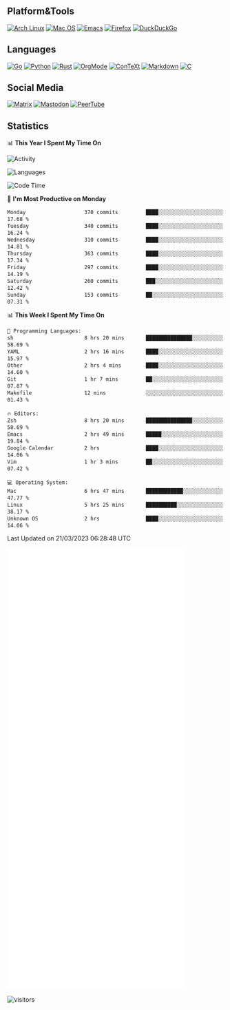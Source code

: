 ## Platform&Tools

[![Arch Linux](https://img.shields.io/badge/ArchLinux-1793D1?logo=arch-linux&logoColor=fff&style=flat-square)](https://archlinux.org/)
[![Mac OS](https://img.shields.io/badge/MacOS-000000?style=flat-square&logo=macos&logoColor=F0F0F0)](https://www.apple.com/macos/)
[![Emacs](https://img.shields.io/badge/Emacs-%237F5AB6.svg?&style=flat-square&logo=gnu-emacs&logoColor=white)](https://www.gnu.org/software/emacs/)
[![Firefox](https://img.shields.io/badge/Firefox-FF7139?style=flat-square&logo=Firefox-Browser&logoColor=white)](https://firefox.com/)
[![DuckDuckGo](https://img.shields.io/badge/DuckDuckGo-DE5833?style=flat-square&logo=DuckDuckGo&logoColor=white)](https://duckduckgo.com/)

## Languages

[![Go](https://img.shields.io/badge/Golang-%2300ADD8.svg?style=flat-square&logo=go&logoColor=white)](https://golang.org/)
[![Python](https://img.shields.io/badge/Python-3670A0?style=flat-square&logo=python&logoColor=ffdd54)](https://www.python.org/)
[![Rust](https://img.shields.io/badge/Rust-%23000000.svg?style=flat-square&logo=rust&logoColor=white)](https://www.rust-lang.org/)
[![OrgMode](https://img.shields.io/badge/OrgMode-%23000000.svg?style=flat-square&logo=org&logoColor=white)](https://orgmode.org/)
[![ConTeXt](https://img.shields.io/badge/ConTeXt-%23008080.svg?style=flat-square&logo=latex&logoColor=white)](https://contextgarden.net/)
[![Markdown](https://img.shields.io/badge/MarkDown-%23000000.svg?style=flat-square&logo=markdown&logoColor=white)](https://daringfireball.net/projects/markdown/)
[![C](https://img.shields.io/badge/C-%2300599C.svg?style=flat-square&logo=c&logoColor=white)](https://www.iso.org/standard/74528.html)

## Social Media
<!--[![Telegram](https://img.shields.io/badge/SteamedFish-2CA5E0?style=social&logo=telegram&logoColor=white)](https://t.me/SteamedFish)-->

[![Matrix](https://img.shields.io/badge/SteamedFish-2CA5E0?style=social&logo=matrix&logoColor=black)](https://matrix.to/#/@i:steamedfish.org)
[![Mastodon](https://img.shields.io/mastodon/follow/109596467238113271?domain=https%3A%2F%2Fmastodon.steamedfish.org%2F&style=social)](https://steamedfish.org/@SteamedFish)
[![PeerTube](https://img.shields.io/badge/PeerTube-23000000.svg?logo=peertube&style=social)](https://peertube.steamedfish.org/)

## Statistics


📊 **This Year I Spent My Time On** 

![Activity](https://wakatime.com/share/@SteamedFish/7529f30a-f1b7-40a4-8d09-e6d855cb7a13.png)

![Languages](https://wakatime.com/share/@SteamedFish/1c5e5366-0e9e-40d8-ac85-d630f61b69c6.svg)

<!--START_SECTION:waka-->
![Code Time](http://img.shields.io/badge/Code%20Time-2%2C361%20hrs%2018%20mins-blue)

📅 **I'm Most Productive on Monday** 

```text
Monday                   370 commits         ████░░░░░░░░░░░░░░░░░░░░░   17.68 % 
Tuesday                  340 commits         ████░░░░░░░░░░░░░░░░░░░░░   16.24 % 
Wednesday                310 commits         ████░░░░░░░░░░░░░░░░░░░░░   14.81 % 
Thursday                 363 commits         ████░░░░░░░░░░░░░░░░░░░░░   17.34 % 
Friday                   297 commits         ████░░░░░░░░░░░░░░░░░░░░░   14.19 % 
Saturday                 260 commits         ███░░░░░░░░░░░░░░░░░░░░░░   12.42 % 
Sunday                   153 commits         ██░░░░░░░░░░░░░░░░░░░░░░░   07.31 % 
```


📊 **This Week I Spent My Time On** 

```text
💬 Programming Languages: 
sh                       8 hrs 20 mins       ███████████████░░░░░░░░░░   58.69 % 
YAML                     2 hrs 16 mins       ████░░░░░░░░░░░░░░░░░░░░░   15.97 % 
Other                    2 hrs 4 mins        ████░░░░░░░░░░░░░░░░░░░░░   14.60 % 
Git                      1 hr 7 mins         ██░░░░░░░░░░░░░░░░░░░░░░░   07.87 % 
Makefile                 12 mins             ░░░░░░░░░░░░░░░░░░░░░░░░░   01.43 % 

🔥 Editors: 
Zsh                      8 hrs 20 mins       ███████████████░░░░░░░░░░   58.69 % 
Emacs                    2 hrs 49 mins       █████░░░░░░░░░░░░░░░░░░░░   19.84 % 
Google Calendar          2 hrs               ████░░░░░░░░░░░░░░░░░░░░░   14.06 % 
Vim                      1 hr 3 mins         ██░░░░░░░░░░░░░░░░░░░░░░░   07.42 % 

💻 Operating System: 
Mac                      6 hrs 47 mins       ████████████░░░░░░░░░░░░░   47.77 % 
Linux                    5 hrs 25 mins       ██████████░░░░░░░░░░░░░░░   38.17 % 
Unknown OS               2 hrs               ████░░░░░░░░░░░░░░░░░░░░░   14.06 % 
```


 Last Updated on 21/03/2023 06:28:48 UTC
<!--END_SECTION:waka-->


![Metrics](https://github.com/SteamedFish/SteamedFish/blob/master/github-metrics.svg)


![visitors](https://visitor-badge.laobi.icu/badge?page_id=SteamedFish.SteamedFish)
